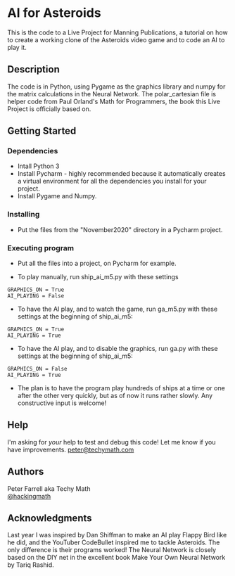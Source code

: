 # AI for Asteroids

This is the code to a Live Project for Manning Publications, a tutorial on how to create a working clone of the Asteroids video game and to code an AI to play it.

## Description

The code is in Python, using Pygame as the graphics library and numpy for the matrix calculations in the Neural Network. The polar_cartesian file is helper code from Paul Orland's Math for Programmers, the book this Live Project is officially based on.

## Getting Started

### Dependencies

* Intall Python 3
* Install Pycharm - highly recommended because it automatically creates a virtual environment for all the dependencies you install for your project.
* Install Pygame and Numpy.

### Installing

* Put the files from the "November2020" directory in a Pycharm project.

### Executing program

* Put all the files into a project, on Pycharm for example.

* To play manually, run ship_ai_m5.py with these settings
```
GRAPHICS_ON = True
AI_PLAYING = False
```
* To have the AI play, and to watch the game, run ga_m5.py with these settings at the beginning of ship_ai_m5:
```
GRAPHICS_ON = True
AI_PLAYING = True
```

* To have the AI play, and to disable the graphics, run ga.py with these settings at the beginning of ship_ai_m5:
```
GRAPHICS_ON = False
AI_PLAYING = True
```

* The plan is to have the program play hundreds of ships at a time or one after the other very quickly, but as of now it runs rather slowly. Any constructive input is welcome!

## Help

I'm asking for *your* help to test and debug this code! Let me know if you have improvements. peter@techymath.com

## Authors

Peter Farrell aka Techy Math  
[@hackingmath](https://twitter.com/hackingmath)


## Acknowledgments

Last year I was inspired by Dan Shiffman to make an AI play Flappy Bird like he did, and the YouTuber CodeBullet inspired me to tackle Asteroids. The only difference is their programs worked! The Neural Network is closely based on the DIY net in the excellent book Make Your Own Neural Network by Tariq Rashid.
